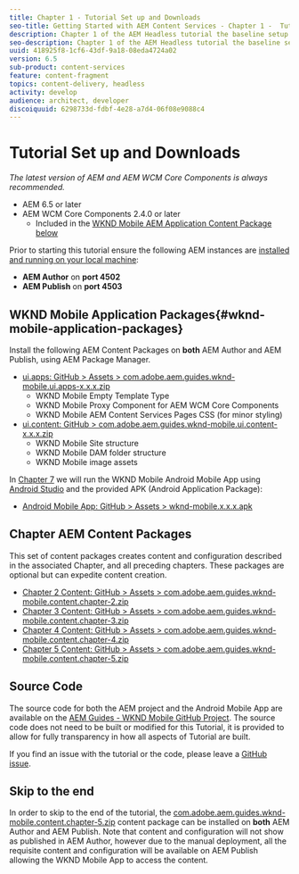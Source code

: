 ```yaml
---
title: Chapter 1 - Tutorial Set up and Downloads
seo-title: Getting Started with AEM Content Services - Chapter 1 -  Tutorial Set up
description: Chapter 1 of the AEM Headless tutorial the baseline setup for the AEM instance for the tutorial.
seo-description: Chapter 1 of the AEM Headless tutorial the baseline setup for the AEM instance for the tutorial.
uuid: 418925f8-1cf6-43df-9a18-08eda4724a02
version: 6.5
sub-product: content-services
feature: content-fragment
topics: content-delivery, headless
activity: develop
audience: architect, developer
discoiquuid: 6298733d-fdbf-4e28-a7d4-06f08e9088c4
---
```


# Tutorial Set up and Downloads

*The latest version of AEM and AEM WCM Core Components is always recommended.*

* AEM 6.5 or later
* AEM WCM Core Components 2.4.0 or later
  * Included in the [WKND Mobile AEM Application Content Package below](#wknd-mobile-application-packages)

Prior to starting this tutorial ensure the following AEM instances are [installed and running on your local machine](https://helpx.adobe.com/experience-manager/6-5/sites/deploying/using/deploy.html#Default%20Local%20Install):

* **AEM Author** on **port 4502**
* **AEM Publish** on **port 4503**

## WKND Mobile Application Packages{#wknd-mobile-application-packages}

Install the following AEM Content Packages on **both** AEM Author and AEM Publish, using AEM Package Manager.

* [ui.apps: GitHub > Assets > com.adobe.aem.guides.wknd-mobile.ui.apps-x.x.x.zip](https://github.com/adobe/aem-guides-wknd-mobile/releases/latest)
  * WKND Mobile Empty Template Type
  * WKND Mobile Proxy Component for AEM WCM Core Components
  * WKND Mobile AEM Content Services Pages CSS (for minor styling)
* [ui.content: GitHub > com.adobe.aem.guides.wknd-mobile.ui.content-x.x.x.zip](https://github.com/adobe/aem-guides-wknd-mobile/releases/latest)
  * WKND Mobile Site structure
  * WKND Mobile DAM folder structure
  * WKND Mobile image assets

In [Chapter 7](./chapter-7.md) we will run the WKND Mobile Android Mobile App using [Android Studio](https://developer.android.com/studio) and the provided APK (Android Application Package):

* [Android Mobile App: GitHub > Assets > wknd-mobile.x.x.x.apk](https://github.com/adobe/aem-guides-wknd-mobile/releases/latest)

## Chapter AEM Content Packages

This set of content packages creates content and configuration described in the associated Chapter, and all preceding chapters. These packages are optional but can expedite content creation.

* [Chapter 2 Content: GitHub > Assets > com.adobe.aem.guides.wknd-mobile.content.chapter-2.zip](https://github.com/adobe/aem-guides-wknd-mobile/releases/latest)
* [Chapter 3 Content: GitHub > Assets > com.adobe.aem.guides.wknd-mobile.content.chapter-3.zip](https://github.com/adobe/aem-guides-wknd-mobile/releases/latest)
* [Chapter 4 Content: GitHub > Assets > com.adobe.aem.guides.wknd-mobile.content.chapter-4.zip](https://github.com/adobe/aem-guides-wknd-mobile/releases/latest)
* [Chapter 5 Content: GitHub > Assets > com.adobe.aem.guides.wknd-mobile.content.chapter-5.zip](https://github.com/adobe/aem-guides-wknd-mobile/releases/latest)

## Source Code

The source code for both the AEM project and the Android Mobile App are available on the [AEM Guides - WKND Mobile GitHub Project](https://github.com/adobe/aem-guides-wknd-mobile). The source code does not need to be built or modified for this Tutorial, it is provided to allow for fully transparency in how all aspects of Tutorial are built.

If you find an issue with the tutorial or the code, please leave a [GitHub issue](https://github.com/adobe/aem-guides-wknd-mobile/issues).

## Skip to the end

In order to skip to the end of the tutorial, the [com.adobe.aem.guides.wknd-mobile.content.chapter-5.zip](https://github.com/adobe/aem-guides-wknd-mobile/releases/latest) content package can be installed on **both** AEM Author and AEM Publish. Note that content and configuration will not show as published in AEM Author, however due to the manual deployment, all the requisite content and configuration will be available on AEM Publish allowing the WKND Mobile App to access the content.
